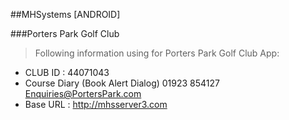 ##MHSystems [ANDROID]

###Porters Park Golf Club
>Following information using for Porters Park Golf Club App:
- CLUB ID : 44071043
- Course Diary (Book Alert Dialog) 01923 854127  Enquiries@PortersPark.com
- Base URL : http://mhsserver3.com
